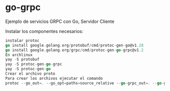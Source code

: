# go-grpc
Ejemplo de servicios GRPC con Go, Servidor Cliente

Instalar los componentes necesarios:
```Go
instalar protoc
go install google.golang.org/protobuf/cmd/protoc-gen-go@v1.28
go install google.golang.org/grpc/cmd/protoc-gen-go-grpc@v1.2
En archlinux
yay -S protobuf  
yay -S protoc-gen-go-grpc 
yay -S protoc-gen-go
Crear el archivo proto
Para crear los archivos ejecutar el comando
protoc --go_out=. --go_opt=paths=source_relative --go-grpc_out=. --go-grpc_opt=paths=source_relative proto/todo.proto


